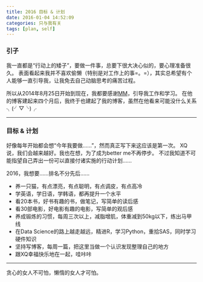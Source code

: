 ```yaml
---
title: 2016 目标 & 计划
date: 2016-01-04 14:52:09
categories: 只与我有关
tags: [plan, self]
---
```

 ### 引子

我一直都是“行动上的矮子”，要做一件事，总要下很大决心似的，要心理准备很久。
表面看起来我并不喜欢偷懒（特别是对工作上的事=。=），其实总希望有个人能够一直引导我，让我免去自己动脑思考的痛苦过程。
<!--more-->

所以从2014年8月25日开始到现在，我都要感谢[MM](https://papacochon.com/)，引导我工作和学习。
在他的博客建起来四个月后，我终于也建起了我的博客，虽然在他看来可能没什么关系╮(╯▽╰)╭

---
 ### 目标 & 计划

好像每年开始都会想“今年我要做……”，然而真正写下来这应该是第一次。
XQ说，我们会越来越好。我也在想，为了成为better me不再停步。
不过我知道不可能指望自己弄出一份可以直接付诸实施的行动计划……

2016，我想要……排名不分先后……
 - 养一只猫，有点漂亮，有点聪明，有点调皮，有点高冷
 - 学英语，学日语，学韩语，都再提升一个水平
 - 看20本书，好书有趣的书，做笔记，写简单的读后感
 - 看30部电影，好电影有趣的电影，写简单的观后感
 - 养成锻炼的习惯，每周三次以上，减脂增肌，体重减到50kg以下，练出马甲线
 - 在Data Science的路上越走越远，精进R，学习Python，重拾SAS，同时学习硬件知识
 - 坚持写博客，每周一篇，把这里当做一个认识发现整理自己的地方
 - 跟XQ幸福快乐地在一起，哇咔咔

---
贪心的女人不可怕，懒惰的女人才可怕。